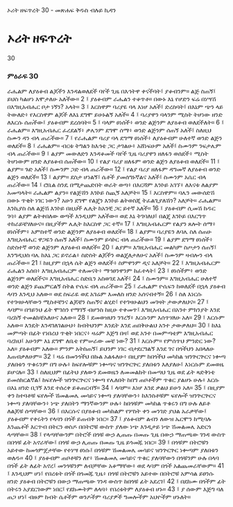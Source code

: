 ﻿
 ኦሪት ዘፍጥረት 30 - መጽሐፍ ቅዱስ ብሉይ ኪዳን
# ኦሪት ዘፍጥረት
30
### ምዕራፍ 30
ራሔልም ለያዕቆብ ልጆችን እንዳልወለደች ባየች ጊዜ በእኅትዋ ቀናችባት፤ ያቆብንም። ልጅ ስጠኝ፤ ይህስ ካልሆነ እሞታለሁ አለችው።
2 ፤ ያዕቆብም ራሔልን ተቆጥቶ። በውኑ እኔ የሆድን ፍሬ በነሣሽ በእግዚአብሔር ቦታ ነኝን? አላት።
3 ፤ እርስዋም ባሪያዬ ባላ እነሆ አለች፤ ድረስባት፤ በእኔም ጭን ላይ ትውለድ፥ የእርስዋም ልጆች ለእኔ ደግሞ ይሁኑልኝ አለች።
4 ፤ ባሪያዋን ባላንም ሚስት ትሆነው ዘንድ ለእርሱ ሰጠችው፤ ያዕቆብም ደረሰባት።
5 ፤ ባላም ፀነሰች፥ ወንድ ልጅንም ለያዕቆብ ወለደችለት።
6 ፤ ራሔልም። እግዚአብሔር ፈረደልኝ፥ ቃሌንም ደግሞ ሰማ፥ ወንድ ልጅንም ሰጠኝ አለች፤ ስለዚህ ስሙን ዳን ብላ ጠራችው።
7 ፤ የራሔልም ባሪያ ባላ ደግማ ፀነሰች፥ ለያዕቆብም ሁለተኛ ወንድ ልጅን ወለደች።
8 ፤ ራሔልም። ብርቱ ትግልን ከእኅቴ ጋር ታገልሁ፥ አሸነፍሁም አለች፤ ስሙንም ንፍታሌም ብላ ጠራችው።
9 ፤ ልያም መውለድን እንዳቆመች ባየች ጊዜ ባሪያዋን ዘለፋን ወሰደች፥ ሚስት ትሆነውም ዘንድ ለያዕቆብ ሰጠችው።
10 ፤ የልያ ባሪያ ዘለፋም ወንድ ልጅን ለያዕቆብ ወለደች።
11 ፤ ልያም። ጉድ አለች፤ ስሙንም ጋድ ብላ ጠራችው።
12 ፤ የልያ ባሪያ ዘለፋም ዳግመኛ ለያዕቆብ ወንድ ልጅን ወለደች።
13 ፤ ልያም። ደስታ ሆነልኝ፤ ሴቶች ያመሰግኑኛልና አለች፤ ስሙንም አሴር ብላ ጠራችው።
14 ፤ ሮቤል ስንዴ በሚታጨድበት ወራት ወጣ፥ በእርሻም እንኮይ አገኘ፥ ለእናቱ ለልያም አመጣላት። ራሔልም ልያን። የልጅሽን እንኮይ ስጪኝ አለቻት።
15 ፤ እርስዋም። ባሌን መውሰድሽ በውኑ ጥቂት ነገር ነውን? አሁን ደግሞ የልጄን እንኮይ ልትወስጂ ትፈልጊያለሽን? አለቻት። ራሔልም። እንኪያስ ስለ ልጅሽ እንኮይ በዚህች ሌሊት ከአንቺ ጋር ይተኛ አለች።
16 ፤ ያዕቆብም ሲመሽ ከዱር ገባ፥ ልያም ልትቀበለው ወጣች እንዲህም አለችው። ወደ እኔ ትገባለህ፤ በልጄ እንኮይ በእርግጥ ተከራይቼሃለሁና። በዚያችም ሌሊት ከእርስዋ ጋር ተኛ።
17 ፤ እግዚአብሔርም የልያን ጸሎት ሰማ፥ ፀነሰችም፥ አምስተኛ ወንድ ልጅንም ለያዕቆብ ወለደች።
18 ፤ ልያም። ባሪያዬን ለባሌ ስለ ሰጠሁ እግዚአብሔር ዋጋዬን ሰጠኝ አለች፤ ስሙንም ይሳኮር ብላ ጠራችው።
19 ፤ ልያም ደግማ ፀነሰች፥ ስድስተኛ ወንድ ልጅንም ለያዕቆብ ወለደች።
20 ፤ ልያም። እግዚአብሔር መልካም ስጦታን ሰጠኝ፤ እንግዲህስ ባሌ ከእኔ ጋር ይኖራል፥ ስድስት ልጆችን ወልጄለታለሁና አለች፤ ስሙንም ዛብሎን ብላ ጠራችው።
21 ፤ ከዚያም በኋላ ሴት ልጅን ወለደች፥ ስምዋንም ዲና አለቻት።
22 ፤ እግዚአብሔርም ራሔልን አሰበ፥ እግዚአብሔርም ተለመናት፥ ማኅፀንዋንም ከፈተላት፤
23 ፤ ፀነሰችም፥ ወንድ ልጅንም ወለደችና። እግዚአብሔር ስድቤን አስወገደ አለች፤
24 ፤ ስሙንም። እግዚአብሔር ሁለተኛ ወንድ ልጅን ይጨምርልኝ ስትል ዮሴፍ ብላ ጠራችው።
25 ፤ ራሔልም ዮሴፍን ከወለደች በኋላ ያዕቆብ ላባን እንዲህ አለው። ወደ ስፍራዬ ወደ አገሬም እመለስ ዘንድ አሰናብተኝ።
26 ፤ ስለ እነርሱ የተገዛሁላቸውን ሚስቶቼንና ልጆቼን ስጠኝና ልሂድ፤ የተገዛሁልህን መገዛት ታውቃለህና።
27 ፤ ላባም። በዓይንህ ፊት ሞገስን የማገኝ ብሆንስ ከዚሁ ተቀመጥ፤ እግዚአብሔር በአንተ ምክንያት እንደ ባረከኝ ተመልክቼአለሁና አለው።
28 ፤ ደመወዝህን ንገረኝ፥ እርሱንም እሰጥሃለሁ አለ።
29 ፤ እርሱም አለው። እንዴት እንዳገለገልሁህ፥ ከብትህንም እንዴት እንደ ጠበቅሁልህ አንተ ታውቃለህ።
30 ፤ ከእኔ መምጣት በፊት የነበረህ ጥቂት ነበርና፥ ዛሬም እጅግ በዛ፤ ወደ አንተ በመምጣቴም እግዚአብሔር ባረክህ፤ አሁንም እኔ ደግሞ ለቤቴ የምሠራው መቼ ነው?
31 ፤ እርሱም። የምሰጥህ ምንድር ነው? አለ። ያዕቆብም አለው። ምንም አትስጠኝ፤ ይህንም ነገር ብታደርግልኝ እንደ ገና በጎችህን አበላለሁ እጠብቃለሁም።
32 ፤ ዛሬ በመንጎችህ በኩል አልፋለሁ፥ በዚያም ከበጎችህ መካከል ዝንጕርጕርና ነቍጣ ያለበቱን ጥቁሩንም በግ ሁሉ፥ ከፍየሎቹም ነቍጣና ዝንጕርጕር ያለበቱን እለያለሁ፤ እነርሱም ደመወዜ ይሆናሉ።
33 ፤ ስለዚህም በፊትህ ያለውን ደመወዜን ለመመልከት በመጣህ ጊዜ ወደ ፊት ጻድቅነቴ ይመሰክርልኛል፤ ከፍየሎች ዝንጕርጕርና ነቍጣ የሌለበት ከበግ ጠቦቶችም ጥቁር ያልሆኑ ሁሉ፥ እርሱ በእኔ ዘንድ ቢገኝ እንደ ተሰረቀ ይቆጠርብኝ።
34 ፤ ላባም። እነሆ እንደ ቃልህ ይሁን አለ።
35 ፤ በዚያም ቀን ከተባቶቹ ፍየሎች ሽመልመሌ መሳይና ነቍጣ ያለባቸውን፥ ከእንስቶቹም ፍየሎች ዝንጕርጕርና ነቍጣ ያለባቸውን፥ ነጭ ያለበትን ማንኛውንም ሁሉ፥ ከበጎቹም መካከል ጥቁሩን በግ ሁሉ ለይቶ ለልጆቹ ሰጣቸው።
36 ፤ በእርሱና በያዕቆብ መካከልም የሦስት ቀን መንገድ ያህል አራቃቸው፤ ያዕቆብም የቀሩትን የላባን በጎች ይጠብቅ ነበር።
37 ፤ ያዕቆብም ልብን ለውዝ ኤርሞን ከሚባሉ እንጨቶች እርጥብ በትርን ወስዶ በበትሮቹ ውስጥ ያለው ነጭ እንዲታይ ነጭ ሽመልመሌ አድርጎ ላጣቸው።
38 ፤ የላጣቸውንም በትሮች በጎቹ ውኃ ሊጠጡ በመጡ ጊዜ በውኃ ማጠጫው ገንዳ ውስጥ በበጎቹ ፊት አኖራቸው፤ በጎቹ ውኃ ሊጠጡ በመጡ ጊዜ ይጎመጁ ነበር።
39 ፤ በጎቹም በትሮቹን አይተው ከመጎምጀታቸው የተነሣ ፀነሱ፤ በጎቹም ሽመልመሌ መሳይና ዝንጕርጕር ነቍጣም ያለበቱን ወለዱ።
40 ፤ ያዕቆብም ጠቦቶቹን ለየ፥ ሽመልመሌ መሳይና ጥቁር ያለባቸውን በጎቹንም ሁሉ በላባ በጎች ፊት ለፊት አኖረ፤ መንጎቹንም ለብቻቸው አቆማቸው፥ ወደ ላባም በጎች አልጨመራቸውም።
41 ፤ እንዲህም ሆነ፤ የበረቱት በጎች በጎመጁ ጊዜ፥ በጎቹ በትሮቹን አይተው በበትሮቹ አምሳል ይፀንሱ ዘንድ ያዕቆብ በትሮቹን በውኃ ማጠጫው ገንዳ ውስጥ ከበጎቹ ፊት አደረገ፤
42 ፤ በደከሙ በጎችም ፊት በትሩን አያደርገውም ነበር፤ የደከሙትም ለላባ፥ የበረቱትም ለያዕቆብ ሆኑ።
43 ፤ ያ ሰውም እጅግ ባለ ጠጋ ሆነ፤ ብዙም ከብት ሴቶችም ወንዶችም ባሪያዎች ግመሎችም አህዮችም ሆኑለት።
